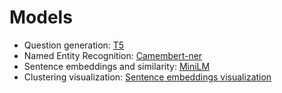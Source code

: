 # Models

- Question generation: [T5](https://huggingface.co/mrm8488/t5-base-finetuned-question-generation-ap)
- Named Entity Recognition: [Camembert-ner](https://huggingface.co/Jean-Baptiste/camembert-ner)
- Sentence embeddings and similarity: [MiniLM](https://huggingface.co/sentence-transformers/all-MiniLM-L6-v2)
- Clustering visualization: [Sentence embeddings visualization](https://huggingface.co/spaces/radames/sentence-embeddings-visualization)
